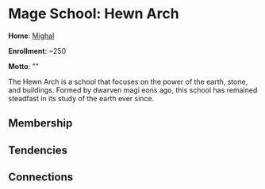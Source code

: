 # Mage School: Hewn Arch 
**Home**: [Mighal](/Cities/Mighal.md)

**Enrollment**: ~250

**Motto**: ""

The Hewn Arch is a school that focuses on the power of the earth, stone, and buildings. Formed by dwarven magi eons ago, this school has remained steadfast in its study of the earth ever since.

## Membership

## Tendencies

## Connections